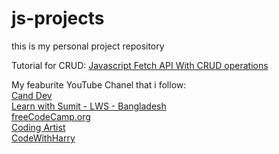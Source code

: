 # js-projects
 this is my personal project repository


Tutorial for CRUD: [Javascript Fetch API With CRUD operations](https://www.youtube.com/watch?v=ccX3ApO4qz8)


My feaburite YouTube Chanel that i follow:  </br>
[Cand Dev](https://www.youtube.com/@CandDev) </br>
[Learn with Sumit - LWS - Bangladesh](https://www.youtube.com/@LearnwithSumit) </br>
[freeCodeCamp.org](https://www.youtube.com/@freecodecamp) </br>
[Coding Artist](https://www.youtube.com/@CodingArtist) </br>
[CodeWithHarry](https://www.youtube.com/@CodeWithHarry)